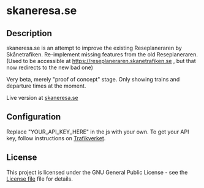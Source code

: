 # skaneresa.se

## Description

skaneresa.se is an attempt to improve the existing Reseplaneraren by Skånetrafiken.
Re-implement missing features from the old Reseplaneraren.
(Used to be accessible at https://reseplaneraren.skanetrafiken.se , but that now redirects to the new bad one)

Very beta, merely "proof of concept" stage. Only showing trains and departure times at the moment.

Live version at [skaneresa.se](https://skaneresa.se)

## Configuration
Replace "YOUR_API_KEY_HERE" in the js with your own. To get your API key, follow instructions on [Trafikverket](https://www.trafikverket.se/e-tjanster/trafikverkets-oppna-api-for-trafikinformation/).

## License
This project is licensed under the GNU General Public License - see the [License file](LICENSE) file for details.